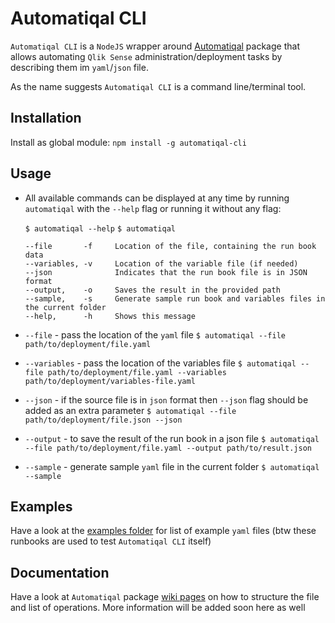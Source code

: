 # Automatiqal CLI

`Automatiqal CLI` is a `NodeJS` wrapper around [Automatiqal](https://github.com/informatiqal/automatiqal) package that allows automating `Qlik Sense` administration/deployment tasks by describing them im `yaml`/`json` file.

As the name suggests `Automatiqal CLI` is a command line/terminal tool.

## Installation

Install as global module:
`npm install -g automatiqal-cli`

## Usage

- All available commands can be displayed at any time by running `automatiqal` with the `--help` flag or running it without any flag:

  `$ automatiqal --help`
  `$ automatiqal`

  ```
  --file       -f     Location of the file, containing the run book data
  --variables, -v     Location of the variable file (if needed)
  --json              Indicates that the run book file is in JSON format
  --output,    -o     Saves the result in the provided path
  --sample,    -s     Generate sample run book and variables files in the current folder
  --help,      -h     Shows this message
  ```

- `--file` - pass the location of the `yaml` file
  `$ automatiqal --file path/to/deployment/file.yaml`

- `--variables` - pass the location of the variables file
  `$ automatiqal --file path/to/deployment/file.yaml --variables path/to/deployment/variables-file.yaml`

- `--json` - if the source file is in `json` format then `--json` flag should be added as an extra parameter
  `$ automatiqal --file path/to/deployment/file.json --json`

- `--output` - to save the result of the run book in a json file
  `$ automatiqal --file path/to/deployment/file.yaml --output path/to/result.json`

- `--sample` - generate sample `yaml` file in the current folder
  `$ automatiqal --sample`

## Examples

Have a look at the [examples folder](https://github.com/Informatiqal/automatiqal-cli/tree/main/runbook-examples) for list of example `yaml` files (btw these runbooks are used to test `Automatiqal CLI` itself)

## Documentation

Have a look at `Automatiqal` package [wiki pages](https://github.com/Informatiqal/automatiqal/wiki) on how to structure the file and list of operations. More information will be added soon here as well
